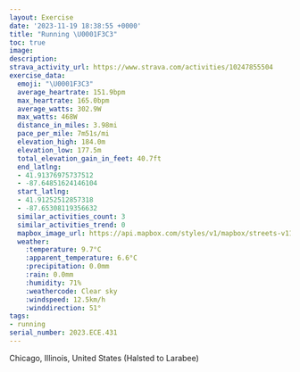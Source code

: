 ```yaml
---
layout: Exercise
date: '2023-11-19 18:38:55 +0000'
title: "Running \U0001F3C3"
toc: true
image:
description:
strava_activity_url: https://www.strava.com/activities/10247855504
exercise_data:
  emoji: "\U0001F3C3"
  average_heartrate: 151.9bpm
  max_heartrate: 165.0bpm
  average_watts: 302.9W
  max_watts: 468W
  distance_in_miles: 3.98mi
  pace_per_mile: 7m51s/mi
  elevation_high: 184.0m
  elevation_low: 177.5m
  total_elevation_gain_in_feet: 40.7ft
  end_latlng:
  - 41.91376975737512
  - -87.64851624146104
  start_latlng:
  - 41.91252512857318
  - -87.65308119356632
  similar_activities_count: 3
  similar_activities_trend: 0
  mapbox_image_url: https://api.mapbox.com/styles/v1/mapbox/streets-v11/static/path-5+787af2-1.0(wgy~Fpk~uOKaOEi%40AEQAAGBy%40AqCMuVAWGM_B%40IGAI%40q%40G_JAsFEo%40AqAIkBMq%40Ce%40CeVEaE%40SHa%40DiA%3F_%40Es%40Ig%40%5Ds%40GEK%40EIWmCIkCFm%40Ay%40%40%5DNqACaA%40kDI_A_%40mC%5DsB%40KHVAIGIKC%5BNkBpAmBhA%7BCxAUFe%40RmBh%40cFfA_Gz%40kALq%40LuCl%40kDx%40mARsBf%40i%40BsALu%40Co%40Q_%40OiBqAOIK%3F_%40LGJCJBp%40Or%40CbADf%40TjA%40f%40P%7CAXjE%40xBN%60A%40VSzACZ%3FZLrA%40jAV%60BLtC%5EGdDKxBC%7C%40BF%40HNBj%40EbEDvFBpMDdJ%40zAD%60%40JJJ%3FjBKfDIj%40f%40v%40_%40PE%60%40%3FNBlBK%60AAb%40%40FDDDBR%40lAAxABfAFh%40%40zAHf%40LPJDRBp%40Aj%40K%60%40AbC%3FjAHnQWjFENBHFBJBX%40bA),pin-s-s+e5b22e(-87.65129,41.91372),pin-s-f+89ae00(-87.64662000000001,41.91377000000001)/auto/800x800?access_token=pk.eyJ1Ijoiam9zaGJlY2ttYW4iLCJhIjoiY205eWR2aDd1MWZ6djJrbXc4a3M0bWZleiJ9.XiG9OWkNcZk2QzjJbxLB4A
  weather:
    :temperature: 9.7°C
    :apparent_temperature: 6.6°C
    :precipitation: 0.0mm
    :rain: 0.0mm
    :humidity: 71%
    :weathercode: Clear sky
    :windspeed: 12.5km/h
    :winddirection: 51°
tags:
- running
serial_number: 2023.ECE.431
---
```

Chicago, Illinois, United States (Halsted to Larabee)
